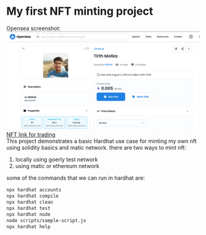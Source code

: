 # My first NFT minting project

Opensea screenshot:
![NFT](a.png)
[NFT link for trading](https://opensea.io/assets/matic/0x4768c3e99e19ae93b1624282f0e380e609dbfe29/1)
<br/>
This project demonstrates a basic Hardhat use case for minting my own nft using solidity basics and matic network.
there are two ways to mint nft:
1. locally using goerly test network
2. using matic or ethereum network 

some of the commands that we can run in hardhat are:

```shell
npx hardhat accounts
npx hardhat compile
npx hardhat clean
npx hardhat test
npx hardhat node
node scripts/sample-script.js
npx hardhat help
```

<!-- https://ibb.co/CzfH0CM
https://i.ibb.co/CzfH0CM/IMG20220417074530.jpg
https://jsonkeeper.com/b/X1PH -->
